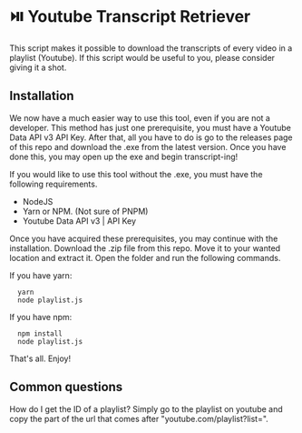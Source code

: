 # ⏯️ Youtube Transcript Retriever
This script makes it possible to download the transcripts of every video in a playlist (Youtube).
If this script would be useful to you, please consider giving it a shot.

## Installation
We now have a much easier way to use this tool, even if you are not a developer.
This method has just one prerequisite, you must have a Youtube Data API v3 API Key.
After that, all you have to do is go to the releases page of this repo and download the .exe from the latest version.
Once you have done this, you may open up the exe and begin transcript-ing!

If you would like to use this tool without the .exe, you must have the following requirements.
- NodeJS
- Yarn or NPM. (Not sure of PNPM)
- Youtube Data API v3 | API Key

Once you have acquired these prerequisites, you may continue with the installation.
Download the .zip file from this repo. Move it to your wanted location and extract it.
Open the folder and run the following commands.

If you have yarn:
```
  yarn
  node playlist.js
```

If you have npm:
```
  npm install
  node playlist.js
```

That's all. Enjoy!

## Common questions
How do I get the ID of a playlist? Simply go to the playlist on youtube and copy the part of the url that comes after "youtube.com/playlist?list=".
